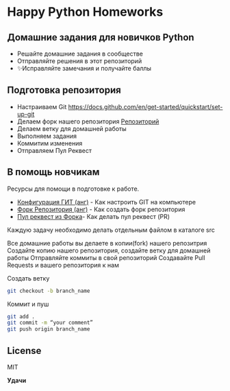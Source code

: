 # Happy Python Homeworks
## Домашние задания для новичков Python

- Решайте домашние задания в сообществе
- Отправляйте решения в этот репозиторий
- ✨Исправляйте замечания и получайте баллы
## Подготовка репозитория

- Настраиваем Git https://docs.github.com/en/get-started/quickstart/set-up-git
- Делаем форк нашего репозитория [Репозиторий](https://github.com/Happy-Python-Team/Homeworks)
- Делаем ветку для домашней работы
- Выполняем задания
- Коммитим изменения
- Отправляем Пул Реквест

## В помощь новчикам

Ресурсы для помощи в подготовке к работе.

- [Конфигурация ГИТ (анг)](https://docs.github.com/en/gYfc/quickstart/set-up-git) - Как настроить GIT на компьютере
- [Форк Репозитория (анг)](https://help.github.com/articles/fork-a-repo/) - Как создать форк репозитория
- [Пул реквест из Форка](https://help.github.com/articles/creating-a-pull-request-from-a-fork)- Как делать пул реквест (PR)

Каждую задачу необходимо делать отдельным файлом в каталоге src

Все домашние работы вы делаете в копии(fork) нашего репозитрия
Создайте копию нашего репозитория, создайте ветку для домашней работы 
Отправляйте коммиты в свой репозиторий
Создавайте Pull Requests и вашего репозитория к нам

Создать ветку
```sh
git checkout -b branch_name
```
Коммит и пуш
```sh
git add .
git commit -m “your comment”
git push origin branch_name
```



## License

MIT

**Удачи**

